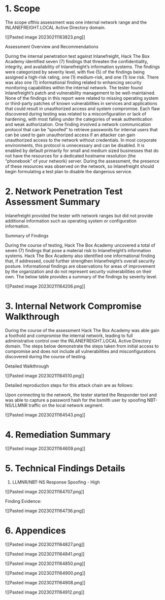 
# 1. Scope

The scope ofthis assessment was one internal network range and the INLANEFREIGHT.LOCAL Active Directory domain.

![[Pasted image 20230211163823.png]]

Assessment Overview and Recommendations

During the internal penetration test against Inlanefreight, Hack The Box Academy identified seven (7) findings that threaten the confidentiality, integrity, and availability of Inlanefreight’s information systems. The findings were categorized by severity level, with five (5) of the findings being assigned a high-risk rating, one (1) medium-risk, and one (1) low risk. There was also one (1) informational finding related to enhancing security monitoring capabilities within the internal network. The tester found Inlanefreight’s patch and vulnerability management to be well-maintained. None of the findings in this report were related to missing operating system or third-party patches of known vulnerabilities in services and applications that could result in unauthorized access and system compromise. Each flaw discovered during testing was related to a misconfiguration or lack of hardening, with most falling under the categories of weak authentication and weak authorization. One finding involved a network communication protocol that can be “spoofed” to retrieve passwords for internal users that can be used to gain unauthorized access if an attacker can gain unauthorized access to the network without credentials. In most corporate environments, this protocol is unnecessary and can be disabled. It is enabled by default primarily for small and medium sized businesses that do not have the resources for a dedicated hostname resolution (the “phonebook” of your network) server. During the assessment, the presence of these resources was observed on the network, so Inlanefreight should begin formulating a test plan to disable the dangerous service.

# 2. Network Penetration Test Assessment Summary

Inlanefreight provided the tester with network ranges but did not provide additional information such as operating system or configuration information.

Summary of Findings 

During the course of testing, Hack The Box Academy uncovered a total of seven (7) findings that pose a material risk to Inlanefreight’s information systems. Hack The Box Academy also identified one informational finding that, if addressed, could further strengthen Inlanefreight’s overall security posture. Informational findings are observations for areas of improvement by the organization and do not represent security vulnerabilities on their own. The below table provides a summary of the findings by severity level.

![[Pasted image 20230211164206.png]]

# 3. Internal Network Compromise Walkthrough

During the course of the assessment Hack The Box Academy was able gain a foothold and compromise the internal network, leading to full administrative control over the INLANEFREIGHT.LOCAL Active Directory domain. The steps below demonstrate the steps taken from initial access to compromise and does not include all vulnerabilities and misconfigurations discovered during the course of testing.

Detailed Walkthrough

![[Pasted image 20230211164510.png]]

Detailed reproduction steps for this attack chain are as follows:

Upon connecting to the network, the tester started the Responder tool and was able to capture a password hash for the bsmith user by spoofing NBT-NS/LLMNR traffic on the local network segment.

![[Pasted image 20230211164543.png]]

# 4. Remediation Summary

![[Pasted image 20230211164609.png]]

# 5. Technical Findings Details

1. LLMNR/NBT-NS Response Spoofing - High

![[Pasted image 20230211164707.png]]

Finding Evidence:

![[Pasted image 20230211164736.png]]

# 6. Appendices

![[Pasted image 20230211164827.png]]


![[Pasted image 20230211164841.png]]

![[Pasted image 20230211164850.png]]

![[Pasted image 20230211164900.png]]

![[Pasted image 20230211164908.png]]

![[Pasted image 20230211164912.png]]

